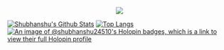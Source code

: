 <p align="center"><img src="https://github.com/user-attachments/assets/cad1e651-31e4-43b6-8924-5e9ff49cb42b" align="center" /></p>
  
[![Shubhanshu's Github Stats](https://github-readme-stats.vercel.app/api?username=shubhanshu24510&count_private=true&theme=default&show_icons=true&rank_icon=percentile&line_height=24)](https://github.com/shubhanshu24510)
[![Top Langs](https://github-readme-stats.vercel.app/api/top-langs/?username=shubhanshu24510&layout=compact&langs_count=8&theme=default&size_weight=0.7&count_weight=0.3)](https://github.com/shubhanshu24510)
[![An image of @shubhanshu24510's Holopin badges, which is a link to view their full Holopin profile](https://holopin.me/shubhanshu24510)](https://holopin.io/@shubhanshu24510)

